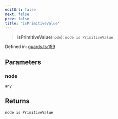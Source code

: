 ```yaml
---
editUrl: false
next: false
prev: false
title: "isPrimitiveValue"
---
```


> **isPrimitiveValue**(`node`): `node is PrimitiveValue`

Defined in: [guards.ts:159](https://github.com/rcs-agents/rcs-lang/blob/2886a07e868cf92f1e606ce6c904ff7e06f6aeb1/packages/ast/src/guards.ts#L159)

## Parameters

### node

`any`

## Returns

`node is PrimitiveValue`
